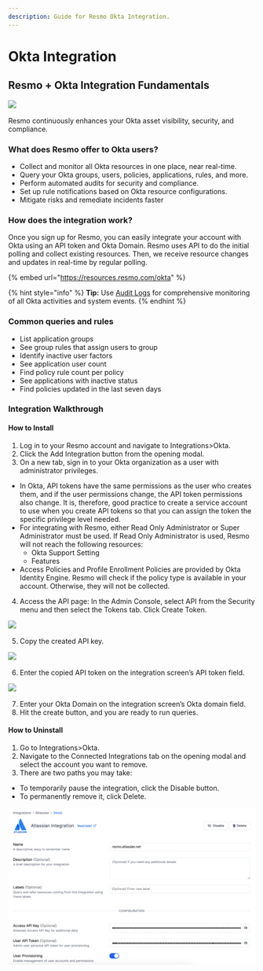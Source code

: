 ```yaml
---
description: Guide for Resmo Okta Integration.
---
```


# Okta Integration

## Resmo + Okta Integration Fundamentals

![](../.gitbook/assets/okta-logo.png)

Resmo continuously enhances your Okta asset visibility, security, and compliance.

### What does Resmo offer to Okta users?

* Collect and monitor all Okta resources in one place, near real-time.
* Query your Okta groups, users, policies, applications, rules, and more.&#x20;
* Perform automated audits for security and compliance.
* Set up rule notifications based on Okta resource configurations.
* Mitigate risks and remediate incidents faster

### How does the integration work?

Once you sign up for Resmo, you can easily integrate your account with Okta using an API token and Okta Domain. Resmo uses API to do the initial polling and collect existing resources. Then, we receive resource changes and updates in real-time by regular polling.

{% embed url="https://resources.resmo.com/okta" %}

{% hint style="info" %}
**Tip:** Use [Audit Logs](../audit-logs/audit-logs.md) for comprehensive monitoring of all Okta activities and system events.
{% endhint %}

### Common queries and rules

* List application groups
* See group rules that assign users to group
* Identify inactive user factors
* See application user count
* Find policy rule count per policy
* See applications with inactive status
* Find policies updated in the last seven days

### Integration Walkthrough

#### How to Install

1. Log in to your Resmo account and navigate to Integrations>Okta.
2. Click the Add Integration button from the opening modal.
3. On a new tab, sign in to your Okta organization as a user with administrator privileges.

* In Okta, API tokens have the same permissions as the user who creates them, and if the user permissions change, the API token permissions also change. It is, therefore, good practice to create a service account to use when you create API tokens so that you can assign the token the specific privilege level needed.
* For integrating with Resmo, either Read Only Administrator or Super Administrator must be used. If Read Only Administrator is used, Resmo will not reach the following resources:
  * Okta Support Setting
  * Features
* Access Policies and Profile Enrollment Policies are provided by Okta Identity Engine. Resmo will check if the policy type is available in your account. Otherwise, they will not be collected.

4. Access the API page: In the Admin Console, select API from the Security menu and then select the Tokens tab. Click Create Token.

![](../.gitbook/assets/create-token.jpg)

5. Copy the created API key.

![](../.gitbook/assets/api-token.jpg)

6. Enter the copied API token on the integration screen’s API token field.

![](../.gitbook/assets/okta-resmo.png)

7. Enter your Okta Domain on the integration screen’s Okta domain field.
8. Hit the create button, and you are ready to run queries.

#### How to Uninstall

1. Go to Integrations>Okta.&#x20;
2. Navigate to the Connected Integrations tab on the opening modal and select the account you want to remove.
3. There are two paths you may take:&#x20;

* To temporarily pause the integration, click the Disable button.
* To permanently remove it, click Delete.&#x20;

![](../.gitbook/assets/delete.png)
